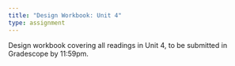 ```yaml
---
title: "Design Workbook: Unit 4"
type: assignment
---
```

Design workbook covering all readings in Unit 4, to be submitted in Gradescope by 11:59pm.